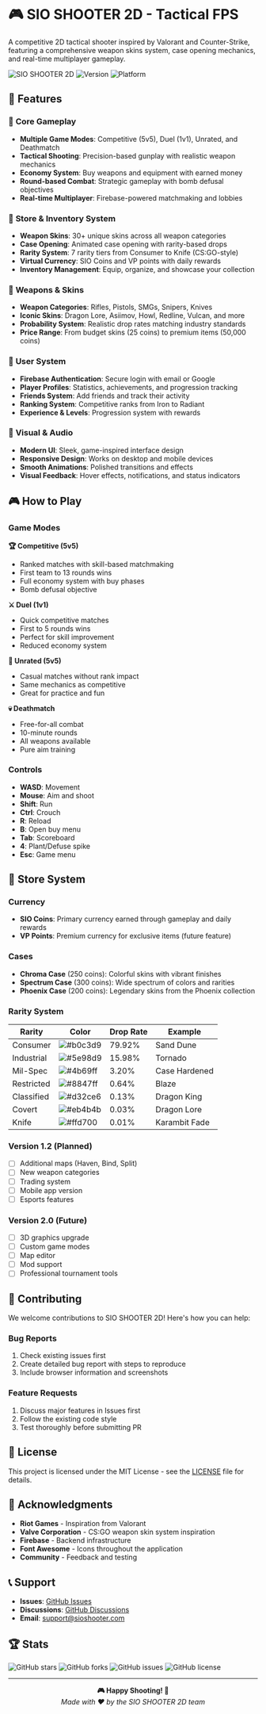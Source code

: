 # 🎮 SIO SHOOTER 2D - Tactical FPS

A competitive 2D tactical shooter inspired by Valorant and Counter-Strike, featuring a comprehensive weapon skins system, case opening mechanics, and real-time multiplayer gameplay.

![SIO SHOOTER 2D](https://img.shields.io/badge/Game-SIO%20SHOOTER%202D-blue?style=for-the-badge&logo=gamepad)
![Version](https://img.shields.io/badge/Version-1.0.0-green?style=for-the-badge)
![Platform](https://img.shields.io/badge/Platform-Web-orange?style=for-the-badge)

## 🌟 Features

### 🎯 **Core Gameplay**
- **Multiple Game Modes**: Competitive (5v5), Duel (1v1), Unrated, and Deathmatch
- **Tactical Shooting**: Precision-based gunplay with realistic weapon mechanics  
- **Economy System**: Buy weapons and equipment with earned money
- **Round-based Combat**: Strategic gameplay with bomb defusal objectives
- **Real-time Multiplayer**: Firebase-powered matchmaking and lobbies

### 🛒 **Store & Inventory System**
- **Weapon Skins**: 30+ unique skins across all weapon categories
- **Case Opening**: Animated case opening with rarity-based drops
- **Rarity System**: 7 rarity tiers from Consumer to Knife (CS:GO-style)
- **Virtual Currency**: SIO Coins and VP points with daily rewards
- **Inventory Management**: Equip, organize, and showcase your collection

### 🔫 **Weapons & Skins**
- **Weapon Categories**: Rifles, Pistols, SMGs, Snipers, Knives
- **Iconic Skins**: Dragon Lore, Asiimov, Howl, Redline, Vulcan, and more
- **Probability System**: Realistic drop rates matching industry standards
- **Price Range**: From budget skins (25 coins) to premium items (50,000 coins)

### 👤 **User System**
- **Firebase Authentication**: Secure login with email or Google
- **Player Profiles**: Statistics, achievements, and progression tracking
- **Friends System**: Add friends and track their activity
- **Ranking System**: Competitive ranks from Iron to Radiant
- **Experience & Levels**: Progression system with rewards

### 🎨 **Visual & Audio**
- **Modern UI**: Sleek, game-inspired interface design
- **Responsive Design**: Works on desktop and mobile devices
- **Smooth Animations**: Polished transitions and effects
- **Visual Feedback**: Hover effects, notifications, and status indicators


## 🎮 How to Play

### Game Modes

**🏆 Competitive (5v5)**
- Ranked matches with skill-based matchmaking
- First team to 13 rounds wins
- Full economy system with buy phases
- Bomb defusal objective

**⚔️ Duel (1v1)**
- Quick competitive matches
- First to 5 rounds wins
- Perfect for skill improvement
- Reduced economy system

**🎯 Unrated (5v5)**
- Casual matches without rank impact
- Same mechanics as competitive
- Great for practice and fun

**💀 Deathmatch**
- Free-for-all combat
- 10-minute rounds
- All weapons available
- Pure aim training

### Controls
- **WASD**: Movement
- **Mouse**: Aim and shoot
- **Shift**: Run
- **Ctrl**: Crouch
- **R**: Reload
- **B**: Open buy menu
- **Tab**: Scoreboard
- **4**: Plant/Defuse spike
- **Esc**: Game menu

## 🛒 Store System

### Currency
- **SIO Coins**: Primary currency earned through gameplay and daily rewards
- **VP Points**: Premium currency for exclusive items (future feature)

### Cases
- **Chroma Case** (250 coins): Colorful skins with vibrant finishes
- **Spectrum Case** (300 coins): Wide spectrum of colors and rarities  
- **Phoenix Case** (200 coins): Legendary skins from the Phoenix collection

### Rarity System
| Rarity | Color | Drop Rate | Example |
|--------|--------|-----------|---------|
| Consumer | ![#b0c3d9](https://via.placeholder.com/15/b0c3d9/000000?text=+) | 79.92% | Sand Dune |
| Industrial | ![#5e98d9](https://via.placeholder.com/15/5e98d9/000000?text=+) | 15.98% | Tornado |
| Mil-Spec | ![#4b69ff](https://via.placeholder.com/15/4b69ff/000000?text=+) | 3.20% | Case Hardened |
| Restricted | ![#8847ff](https://via.placeholder.com/15/8847ff/000000?text=+) | 0.64% | Blaze |
| Classified | ![#d32ce6](https://via.placeholder.com/15/d32ce6/000000?text=+) | 0.13% | Dragon King |
| Covert | ![#eb4b4b](https://via.placeholder.com/15/eb4b4b/000000?text=+) | 0.03% | Dragon Lore |
| Knife | ![#ffd700](https://via.placeholder.com/15/ffd700/000000?text=+) | 0.01% | Karambit Fade |


### Version 1.2 (Planned)
- [ ] Additional maps (Haven, Bind, Split)
- [ ] New weapon categories
- [ ] Trading system
- [ ] Mobile app version
- [ ] Esports features

### Version 2.0 (Future)
- [ ] 3D graphics upgrade
- [ ] Custom game modes
- [ ] Map editor
- [ ] Mod support
- [ ] Professional tournament tools

## 🤝 Contributing

We welcome contributions to SIO SHOOTER 2D! Here's how you can help:

### Bug Reports
1. Check existing issues first
2. Create detailed bug report with steps to reproduce
3. Include browser information and screenshots

### Feature Requests
1. Discuss major features in Issues first
2. Follow the existing code style
3. Test thoroughly before submitting PR


## 📝 License

This project is licensed under the MIT License - see the [LICENSE](LICENSE) file for details.

## 🙏 Acknowledgments

- **Riot Games** - Inspiration from Valorant
- **Valve Corporation** - CS:GO weapon skin system inspiration
- **Firebase** - Backend infrastructure
- **Font Awesome** - Icons throughout the application
- **Community** - Feedback and testing

## 📞 Support

- **Issues**: [GitHub Issues](https://github.com/yourusername/sio-shooter/issues)
- **Discussions**: [GitHub Discussions](https://github.com/yourusername/sio-shooter/discussions)
- **Email**: support@sioshooter.com

## 🏆 Stats

![GitHub stars](https://img.shields.io/github/stars/yourusername/sio-shooter?style=social)
![GitHub forks](https://img.shields.io/github/forks/yourusername/sio-shooter?style=social)
![GitHub issues](https://img.shields.io/github/issues/yourusername/sio-shooter)
![GitHub license](https://img.shields.io/github/license/yourusername/sio-shooter)

---

<div align="center">
  <strong>🎮 Happy Shooting! 🎯</strong>
  <br>
  <em>Made with ❤️ by the SIO SHOOTER 2D team</em>
</div>
